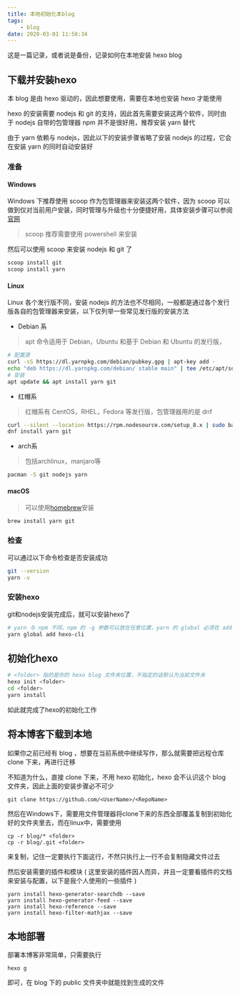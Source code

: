 ```yaml
---
title: 本地初始化本blog
tags:
	- blog
date: 2020-03-01 11:58:34
---
```


这是一篇记录，或者说是备份，记录如何在本地安装 hexo blog

<!-- more -->

## 下载并安装hexo

本 blog 是由 hexo 驱动的，因此想要使用，需要在本地也安装 hexo 才能使用

hexo 的安装需要 nodejs 和 git 的支持，因此首先需要安装这两个软件，同时由于 nodejs 自带的包管理器 npm 并不是很好用，推荐安装 yarn 替代

由于 yarn 依赖与 nodejs，因此以下的安装步骤省略了安装 nodejs 的过程，它会在安装 yarn 的同时自动安装好

### 准备

#### Windows

Windows 下推荐使用 scoop 作为包管理器来安装这两个软件，因为 scoop 可以做到仅对当前用户安装，同时管理与升级也十分便捷好用，具体安装步骤可以参阅 [官网](https://scoop.sh/)

> scoop 推荐需要使用 powershell 来安装

然后可以使用 scoop 来安装 nodejs 和 git 了

```powershell
scoop install git
scoop install yarn
```

#### Linux

Linux 各个发行版不同，安装 nodejs 的方法也不尽相同，一般都是通过各个发行版各自的包管理器来安装，以下仅列举一些常见发行版的安装方法

- Debian 系

> apt 命令适用于 Debian，Ubuntu 和基于 Debian 和 Ubuntu 的发行版，

```bash
# 配置源
curl -sS https://dl.yarnpkg.com/debian/pubkey.gpg | apt-key add -
echo "deb https://dl.yarnpkg.com/debian/ stable main" | tee /etc/apt/sources.list.d/yarn.list
# 安装
apt update && apt install yarn git
```

- 红帽系

> 红帽系有 CentOS，RHEL，Fedora 等发行版，包管理器用的是 dnf

```bash
curl --silent --location https://rpm.nodesource.com/setup_8.x | sudo bash -
dnf install yarn git
```

- arch系

> 包括archlinux，manjaro等

```bash
pacman -S git nodejs yarn
```

#### macOS

> 可以使用[homebrew](https://brew.sh/)安装

```homebrew
brew install yarn git
```

### 检查

可以通过以下命令检查是否安装成功

```bash
git --version
yarn -v
```

### 安装hexo

git和nodejs安装完成后，就可以安装hexo了

```sh
# yarn 与 npm 不同，npm 的 -g 参数可以放在任意位置，yarn 的 global 必须在 add 前面
yarn global add hexo-cli
```

## 初始化hexo

```bash
# <folder> 指的是你的 hexo blog 文件夹位置，不指定的话默认为当前文件夹
hexo init <folder>
cd <folder>
yarn install
```

如此就完成了hexo的初始化工作

## 将本博客下载到本地

如果你之前已经有 blog ，想要在当前系统中继续写作，那么就需要把远程仓库 clone 下来，再进行迁移

不知道为什么，直接 clone 下来，不用 hexo 初始化，hexo 会不认识这个 blog 文件夹，因此上面的安装步骤必不可少

```shell
git clone https://github.com/<UserName>/<RepoName>
```

然后在Windows下，需要用文件管理器将clone下来的东西全部覆盖复制到初始化好的文件夹里去，而在linux中，需要使用

```shell
cp -r blog/* <folder>
cp -r blog/.git <folder>
```

来复制，记住一定要执行下面这行，不然只执行上一行不会复制隐藏文件过去

然后安装需要的插件和模块 ( 这里安装的插件因人而异，并且一定要看插件的文档来安装与配置，以下是我个人使用的一些插件 )

```shell
yarn install hexo-generator-searchdb --save
yarn install hexo-generator-feed --save
yarn install hexo-reference --save
yarn install hexo-filter-mathjax --save
```

## 本地部署

部署本博客非常简单，只需要执行

```shell
hexo g
```

即可，在 blog 下的 public 文件夹中就能找到生成的文件

